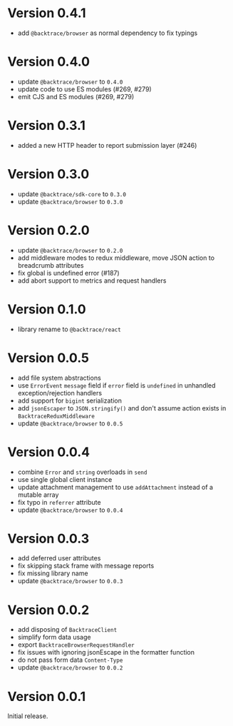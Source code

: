 # Version 0.4.1

-   add `@backtrace/browser` as normal dependency to fix typings

# Version 0.4.0

-   update `@backtrace/browser` to `0.4.0`
-   update code to use ES modules (#269, #279)
-   emit CJS and ES modules (#269, #279)

# Version 0.3.1

-   added a new HTTP header to report submission layer (#246)

# Version 0.3.0

-   update `@backtrace/sdk-core` to `0.3.0`
-   update `@backtrace/browser` to `0.3.0`

# Version 0.2.0

-   update `@backtrace/browser` to `0.2.0`
-   add middleware modes to redux middleware, move JSON action to breadcrumb attributes
-   fix global is undefined error (#187)
-   add abort support to metrics and request handlers

# Version 0.1.0

-   library rename to `@backtrace/react`

# Version 0.0.5

-   add file system abstractions
-   use `ErrorEvent` `message` field if `error` field is `undefined` in unhandled exception/rejection handlers
-   add support for `bigint` serialization
-   add `jsonEscaper` to `JSON.stringify()` and don't assume action exists in `BacktraceReduxMiddleware`
-   update `@backtrace/browser` to `0.0.5`

# Version 0.0.4

-   combine `Error` and `string` overloads in `send`
-   use single global client instance
-   update attachment management to use `addAttachment` instead of a mutable array
-   fix typo in `referrer` attribute
-   update `@backtrace/browser` to `0.0.4`

# Version 0.0.3

-   add deferred user attributes
-   fix skipping stack frame with message reports
-   fix missing library name
-   update `@backtrace/browser` to `0.0.3`

# Version 0.0.2

-   add disposing of `BacktraceClient`
-   simplify form data usage
-   export `BacktraceBrowserRequestHandler`
-   fix issues with ignoring jsonEscape in the formatter function
-   do not pass form data `Content-Type`
-   update `@backtrace/browser` to `0.0.2`

# Version 0.0.1

Initial release.
